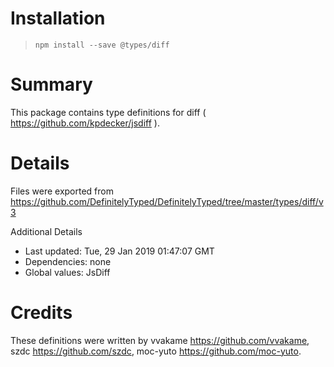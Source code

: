 # Installation
> `npm install --save @types/diff`

# Summary
This package contains type definitions for diff ( https://github.com/kpdecker/jsdiff ).

# Details
Files were exported from https://github.com/DefinitelyTyped/DefinitelyTyped/tree/master/types/diff/v3

Additional Details
 * Last updated: Tue, 29 Jan 2019 01:47:07 GMT
 * Dependencies: none
 * Global values: JsDiff

# Credits
These definitions were written by vvakame <https://github.com/vvakame>, szdc <https://github.com/szdc>, moc-yuto <https://github.com/moc-yuto>.
